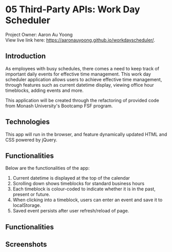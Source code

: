 # 05 Third-Party APIs: Work Day Scheduler
Project Owner: Aaron Au Yoong
<br>
View live link here: https://aaronauyoong.github.io/workdayscheduler/.

## Introduction
As employees with busy schedules, there comes a need to keep track of important daily events for effective time management. This work day scheduler application allows users to achieve effective time management, through features such as current datetime display, viewing office hour timeblocks, adding events and more.  

This application will be created through the refactoring of provided code from Monash University's Bootcamp FSF program.

## Technologies
This app will run in the browser, and feature dynamically updated HTML and CSS powered by jQuery.

## Functionalities
Below are the functionalities of the app:

1. Current datetime is displayed at the top of the calendar
2. Scrolling down shows timeblocks for standard business hours
3. Each timeblock is colour-coded to indicate whether it is in the past, present or future. 
4. When clicking into a timeblock, users can enter an event and save it to localStorage.
5. Saved event persists after user refresh/reload of page. 

## Functionalities

## Screenshots 

